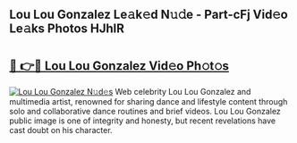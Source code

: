 ## Lou Lou Gonzalez Le𝚊k𝚎d N𝚞𝚍e - Part-cFj Vid𝚎o Le𝚊ks Photos HJhlR

# <h2><a href="http://fbdjhvs.evod.top/?m=Lou+Lou+Gonzalez">🔗 👉🔴 Lou Lou Gonzalez Vid𝚎o Ph𝚘t𝚘s</a></h2>

[![Lou Lou Gonzalez N𝚞d𝚎s](https://i.imgur.com/8V9OHl7.gif)](http://fbdjhvs.evod.top/?m=Lou+Lou+Gonzalez)
Web celebrity Lou Lou Gonzalez and multimedia artist, renowned for sharing dance and lifestyle content through solo and collaborative dance routines and brief videos. Lou Lou Gonzalez public image is one of integrity and honesty, but recent revelations have cast doubt on his character. 

